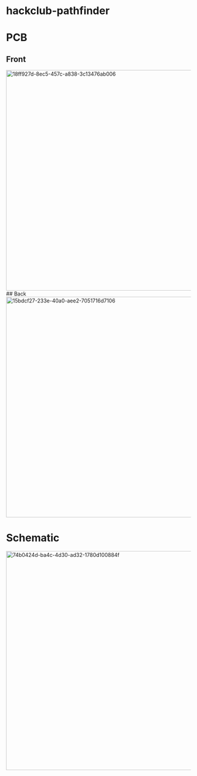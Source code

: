 # hackclub-pathfinder

# PCB
## Front
<img width="1068" height="602" alt="18ff927d-8ec5-457c-a838-3c13476ab006" src="https://github.com/user-attachments/assets/160123c6-58fd-4c3e-a527-6e6ce8d5c556" />
## Back
<img width="1068" height="602" alt="15bdcf27-233e-40a0-aee2-7051716d7106" src="https://github.com/user-attachments/assets/fd74cd4d-ff01-42d0-9d25-910edc404b8b" />

# Schematic
<img width="575" height="598" alt="74b0424d-ba4c-4d30-ad32-1780d100884f" src="https://github.com/user-attachments/assets/b8a4397b-7e42-4e0c-be82-b9807c4281c4" />
